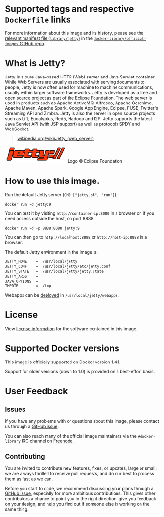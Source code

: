 # Supported tags and respective `Dockerfile` links



For more information about this image and its history, please see the [relevant
manifest file
(`library/jetty`)](https://github.com/docker-library/official-images/blob/master/library/jetty)
in the [`docker-library/official-images` GitHub
repo](https://github.com/docker-library/official-images).

# What is Jetty?

Jetty is a pure Java-based HTTP (Web) server and Java Servlet container. While
Web Servers are usually associated with serving documents to people, Jetty is
now often used for machine to machine communications, usually within larger
software frameworks. Jetty is developed as a free and open source project as
part of the Eclipse Foundation. The web server is used in products such as
Apache ActiveMQ, Alfresco, Apache Geronimo, Apache Maven, Apache
Spark, Google App Engine, Eclipse, FUSE, Twitter's Streaming API and Zimbra.
Jetty is also the server in open source projects such as Lift, Eucalyptus,
Red5, Hadoop and I2P. Jetty supports the latest Java Servlet API (with JSP
support) as well as protocols SPDY and WebSocket.

> [wikipedia.org/wiki/Jetty_(web_server)](https://en.wikipedia.org/wiki/Jetty_(web_server))

![logo](https://raw.githubusercontent.com/docker-library/docs/master/jetty/logo.png)
Logo &copy; Eclipse Foundation

# How to use this image.

Run the default Jetty server (`CMD ["jetty.sh", "run"]`):

    docker run -d jetty:9

You can test it by visiting `http://container-ip:8080` in a browser or, if you
need access outside the host, on port 8888:

    docker run -d -p 8888:8080 jetty:9

You can then go to `http://localhost:8888` or `http://host-ip:8888` in a
browser.

The default Jetty environment in the image is:

    JETTY_HOME    =  /usr/local/jetty
    JETTY_CONF    =  /usr/local/jetty/etc/jetty.conf
    JETTY_STATE   =  /usr/local/jetty/jetty.state
    JETTY_ARGS    =
    JAVA_OPTIONS  =
    TMPDIR        =  /tmp

Webapps can be [deployed](https://wiki.eclipse.org/Jetty/Howto/Deploy_Web_Applications)
in `/usr/local/jetty/webapps`.

# License

View [license information](http://eclipse.org/jetty/licenses.php) for the
software contained in this image.

# Supported Docker versions

This image is officially supported on Docker version 1.4.1.

Support for older versions (down to 1.0) is provided on a best-effort basis.

# User Feedback

## Issues

If you have any problems with or questions about this image, please contact us
 through a [GitHub issue](https://github.com/docker-library/jetty/issues).

You can also reach many of the official image maintainers via the
`#docker-library` IRC channel on [Freenode](https://freenode.net).

## Contributing

You are invited to contribute new features, fixes, or updates, large or small;
we are always thrilled to receive pull requests, and do our best to process them
as fast as we can.

Before you start to code, we recommend discussing your plans 
through a [GitHub issue](https://github.com/docker-library/jetty/issues), especially for more ambitious
contributions. This gives other contributors a chance to point you in the right
direction, give you feedback on your design, and help you find out if someone
else is working on the same thing.
